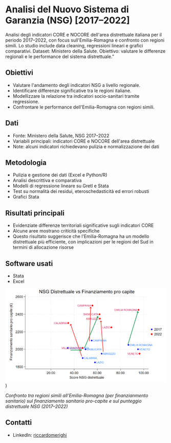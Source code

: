 # Analisi del Nuovo Sistema di Garanzia (NSG) [2017–2022]
Analisi degli indicatori CORE e NOCORE dell'area distrettuale italiana per il periodo 2017–2022, con focus sull'Emilia-Romagna e confronto con regioni simili. Lo studio include data cleaning, regressioni lineari e grafici comparativi.
Dataset: Ministero della Salute.
Obiettivo: valutare le differenze regionali e le performance del sistema distrettuale.”

## Obiettivi
- Valutare l'andamento degli indicatori NSG a livello regionale.
- Identificare differenze significative tra le regioni italiane.
- Modellizzare la relazione tra indicatori socio-sanitari tramite regressione.
- Confrontare le performance dell'Emilia-Romagna con regioni simili.

## Dati
- Fonte: Ministero della Salute, NSG 2017–2022
- Variabili principali: indicatori CORE e NOCORE dell'area distrettuale
- Note: alcuni indicatori richiedevano pulizia e normalizzazione dei dati

## Metodologia
- Pulizia e gestione dei dati (Excel e Python/R)
- Analisi descrittiva e comparativa
- Modelli di regressione lineare su Gretl e Stata
- Test su normalità dei residui, eteroschedasticità ed errori robusti
- Grafici Stata

## Risultati principali
- Evidenziate differenze territoriali significative sugli indicatori CORE
- Alcune aree mostrano criticità specifiche
- Questo risultato suggerisce che l’Emilia-Romagna ha un modello distrettuale più efficiente, con implicazioni per le regioni del Sud in termini di allocazione risorse

## Software usati
- Stata
- Excel
  
![Grafico andamento NSG Distrettuale](NSGDistrettuale_Finanziamento.png))

*Confronto tra regioni simili all’Emilia-Romagna (per finanzianmento sanitario) sul finanziamento sanitario pro-capite e sul punteggio distrettuale NSG (2017–2022)*

## Contatti
- LinkedIn: [riccardomerighi](https://www.linkedin.com/in/riccardo-merighi-62150b340/)
